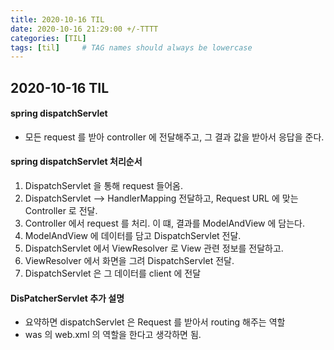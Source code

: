 ```yaml
---
title: 2020-10-16 TIL
date: 2020-10-16 21:29:00 +/-TTTT
categories: [TIL]
tags: [til]     # TAG names should always be lowercase
---
```

 
## 2020-10-16 TIL 

#### spring dispatchServlet
- 모든 request 를 받아 controller 에 전달해주고, 그 결과 값을 받아서 응답을 준다.  

#### spring dispatchServlet 처리순서
1. DispatchServlet 을 통해 request 들어옴.
2. DispatchServlet --> HandlerMapping 전달하고, Request URL 에 맞는 Controller 로 전달.
3. Controller 에서 request 를 처리. 이 떄, 결과를 ModelAndView 에 담는다.
4. ModelAndView 에 데이터를 담고 DispatchServlet 전달.
5. DispatchServlet 에서 ViewResolver 로 View 관련 정보를 전달하고. 
6. ViewResolver 에서 화면을 그려 DispatchServlet 전달.
7. DispatchServlet 은 그 데이터를 client 에 전달
 

#### DisPatcherServlet 추가 설명
- 요약하면 dispatchServlet 은 Request 를 받아서 routing 해주는 역할
- was 의 web.xml 의 역할을 한다고 생각하면 됨.